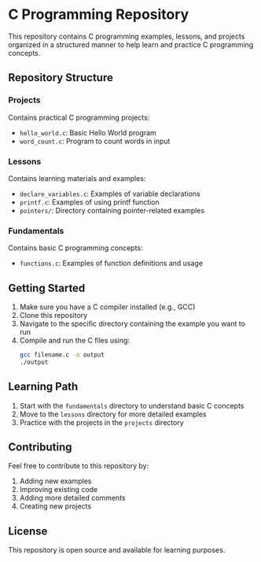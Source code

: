 # C Programming Repository

This repository contains C programming examples, lessons, and projects organized in a structured manner to help learn and practice C programming concepts.

## Repository Structure

### Projects
Contains practical C programming projects:
- `hello_world.c`: Basic Hello World program
- `word_count.c`: Program to count words in input

### Lessons
Contains learning materials and examples:
- `declare_variables.c`: Examples of variable declarations
- `printf.c`: Examples of using printf function
- `pointers/`: Directory containing pointer-related examples

### Fundamentals
Contains basic C programming concepts:
- `functions.c`: Examples of function definitions and usage

## Getting Started

1. Make sure you have a C compiler installed (e.g., GCC)
2. Clone this repository
3. Navigate to the specific directory containing the example you want to run
4. Compile and run the C files using:
   ```bash
   gcc filename.c -o output
   ./output
   ```

## Learning Path

1. Start with the `fundamentals` directory to understand basic C concepts
2. Move to the `lessons` directory for more detailed examples
3. Practice with the projects in the `projects` directory

## Contributing

Feel free to contribute to this repository by:
1. Adding new examples
2. Improving existing code
3. Adding more detailed comments
4. Creating new projects

## License

This repository is open source and available for learning purposes.
